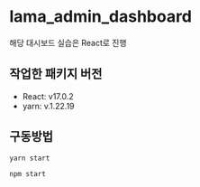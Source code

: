 # lama_admin_dashboard

해당 대시보드 실습은 React로 진행 

## 작업한 패키지 버전 
- React: v17.0.2
- yarn: v.1.22.19 

## 구동방법 
```
yarn start
```
```
npm start 
```

